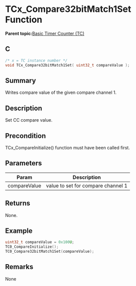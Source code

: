 # TCx\_Compare32bitMatch1Set Function

**Parent topic:**[Basic Timer Counter \(TC\)](GUID-D805E0EA-6923-41A3-A27E-5A159783D12C.md)

## C

```c
/* x = TC instance number */
void TCx_Compare32bitMatch1Set( uint32_t compareValue );
```

## Summary

Writes compare value of the given compare channel 1.

## Description

Set CC compare value.

## Precondition

TCx\_CompareInitialize\(\) function must have been called first.

## Parameters

|Param|Description|
|-----|-----------|
|compareValue|value to set for compare channel 1|

## Returns

None.

## Example

```c
uint32_t compareValue = 0x100U;
TC0_CompareInitialize();
TC0_Compare32bitMatch1Set(compareValue);
```

## Remarks

None

